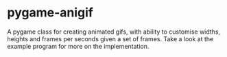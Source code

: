 # pygame-anigif

A pygame class for creating animated gifs, with ability to customise widths, heights and frames per seconds given a set of frames. Take a look at the example program for more on the implementation.
